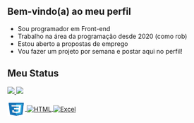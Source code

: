 ## Bem-vindo(a) ao meu perfil
- Sou programador em Front-end
- Trabalho na área da programação desde 2020 (como rob)
- Estou aberto a propostas de emprego
- Vou fazer um projeto por semana e postar aqui no perfil!

## Meu Status
 <div>
   <a href="https://github.com/Godinho12324">
   <img height="180em" src="https://github-readme-stats.vercel.app/api?username=Godinho12324&show_icons=true&theme=dark&include_all_commits=true&count_private=true"/>
   <img height="180em" src="https://github-readme-stats.vercel.app/api/top-langs/?username=Godinho12324&theme=dark&layout=compact&langs_count=6"/>
</div>
    
<div style="display: inline_block"><br>
  <img align="center" alt="CSS" height="30" width="40" src="https://raw.githubusercontent.com/devicons/devicon/master/icons/css3/css3-original.svg">
  <img align="center" alt="HTML" height="30" width="40" src="https://cdn.jsdelivr.net/gh/devicons/devicon@latest/icons/threedsmax/threedsmax-original.svg">
  <img align="center" alt="Excel" height="42" width="40" src="https://img.icons8.com/?size=256&id=UECmBSgBOvPT&format=png">
</div>
